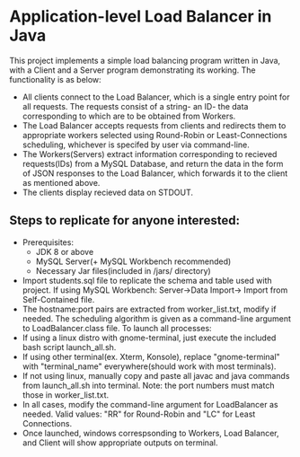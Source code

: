 # Application-level Load Balancer in Java #
This project implements a simple load balancing program written in Java, with a Client and a Server program demonstrating its working. The functionality is as below:
* All clients connect to the Load Balancer, which is a single entry point for all requests. The requests consist of a string- an ID- the data corresponding to which are to be obtained from Workers.
* The Load Balancer accepts requests from clients and redirects them to appropriate workers selected using Round-Robin or Least-Connections scheduling, whichever is specifed by user via command-line.
* The Workers(Servers) extract information corresponding to recieved requests(IDs) from a MySQL Database, and return the data in the form of JSON responses to the Load Balancer, which forwards it to the client as mentioned above.
* The clients display recieved data on STDOUT.

## Steps to replicate for anyone interested: ##
* Prerequisites:
  * JDK 8 or above
  * MySQL Server(+ MySQL Workbench recommended)
  * Necessary Jar files(included in /jars/ directory)
 * Import students.sql file to replicate the schema and table used with project. If using MySQL Workbench: Server->Data Import-> Import from Self-Contained file.
 * The hostname:port pairs are extracted from worker_list.txt, modify if needed. The scheduling algorithm is given as a command-line argument to LoadBalancer.class file. To launch all processes:
  * If using a linux distro with gnome-terminal, just execute the included bash script launch_all.sh. 
  * If using other terminal(ex. Xterm, Konsole), replace "gnome-terminal" with "terminal_name" everywhere(should work with most terminals). 
  * If not using linux, manually copy and paste all javac and java commands from launch_all.sh into terminal. Note: the port numbers must match those in worker_list.txt.
  * In all cases, modify the command-line argument for LoadBalancer as needed. Valid values: "RR" for Round-Robin and "LC" for Least Connections.
 * Once launched, windows correspsonding to Workers, Load Balancer, and Client will show appropriate outputs on terminal.
  
  
 
